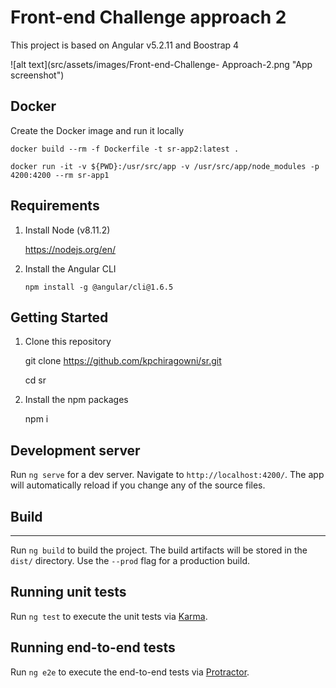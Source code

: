 # Front-end Challenge approach 2

This project is based on Angular v5.2.11 and Boostrap 4

![alt text](src/assets/images/Front-end-Challenge- Approach-2.png "App screenshot")

## Docker

Create the Docker image and run it locally

    docker build --rm -f Dockerfile -t sr-app2:latest .

    docker run -it -v ${PWD}:/usr/src/app -v /usr/src/app/node_modules -p 4200:4200 --rm sr-app1

## Requirements

1. Install Node (v8.11.2)

    https://nodejs.org/en/

2. Install the Angular CLI

    `npm install -g @angular/cli@1.6.5`

## Getting Started

1. Clone this repository

    git clone https://github.com/kpchiragowni/sr.git

    cd sr

2. Install the npm packages

    npm i

## Development server

Run `ng serve` for a dev server. Navigate to `http://localhost:4200/`. The app will automatically reload if you change any of the source files.

## Build

***

Run `ng build` to build the project. The build artifacts will be stored in the `dist/` directory. Use the `--prod` flag for a production build.

## Running unit tests

Run `ng test` to execute the unit tests via [Karma](https://karma-runner.github.io).

## Running end-to-end tests

Run `ng e2e` to execute the end-to-end tests via [Protractor](http://www.protractortest.org/).
